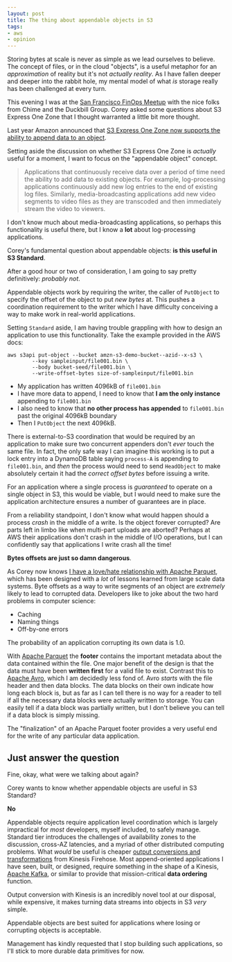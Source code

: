 ```yaml
---
layout: post
title: The thing about appendable objects in S3
tags:
- aws
- opinion
---
```



Storing bytes at scale is never as simple as we lead ourselves to believe. The
concept of files, or in the cloud "objects", is a useful metaphor for an
_approximation_ of reality but it's not _actually reality_. As I have fallen
deeper and deeper into the rabbit hole, my mental model of what _is_ storage
really has been challenged at every turn.

This evening I was at the [San Francisco FinOps
Meetup](https://www.duckbillgroup.com/san-francisco-finops-meetup/) with the
nice folks from Chime and the Duckbill Group. Corey asked some questions about
S3 Express One Zone that I thought warranted a little bit more thought.

Last year Amazon announced that [S3 Express One Zone now supports the ability
to append data to an
object](https://aws.amazon.com/about-aws/whats-new/2024/11/amazon-s3-express-one-zone-append-data-object/).

Setting aside the discussion on whether S3 Express One Zone is _actually_ useful for a
moment, I want to focus on the "appendable object" concept.

> Applications that continuously receive data over a period of time need the
> ability to add data to existing objects. For example, log-processing
> applications continuously add new log entries to the end of existing log
> files. Similarly, media-broadcasting applications add new video segments to
> video files as they are transcoded and then immediately stream the video to
> viewers.

I don't know much about media-broadcasting applications, so perhaps this
functionality is useful there, but I know a **lot** about log-processing
applications.

Corey's fundamental question about appendable objects: **is this useful in S3 Standard**.

After a good hour or two of consideration, I am going to say pretty
definitively: _probably not_.


Appendable objects work by requiring the writer, the caller of `PutObject` to
specify the offset of the object to put _new bytes_ at. This pushes a
coordination requirement to the writer which I have difficulty conceiving a way
to make work in real-world applications.

Setting `Standard` aside, I am having trouble grappling with how to design an application to use this functionality. Take the example provided in the AWS docs:

```
aws s3api put-object --bucket amzn-s3-demo-bucket--azid--x-s3 \
        --key sampleinput/file001.bin \
        --body bucket-seed/file001.bin \
        --write-offset-bytes size-of-sampleinput/file001.bin
```


* My application has written 4096kB of `file001.bin`
* I have more data to append, I need to know that **I am the only instance** appending to `file001.bin`
* I also need to know that **no other process has appended** to `file001.bin` past the original 4096kB boundary
* Then I `PutObject` the next 4096kB.

There is external-to-S3 coordination that would be required by an application
to make sure two concurrent appenders don't _ever_ touch the same file. In
fact, the only safe way I can imagine this working is to put a lock entry into
a DynamoDB table saying `process-A` is appending to `file001.bin`, and _then_
the process would need to send `HeadObject` to make absolutely certain it had
the _correct offset bytes_ before issuing a write.

For an application where a single process is _guaranteed_ to operate on a single object in S3, this would be viable, but I would need to make sure the application architecture ensures a number of guarantees are in place.

From a reliability standpoint, I don't know what would happen should a process
_crash_ in the middle of a write. Is the object forever corrupted? Are parts
left in limbo like when multi-part uploads are aborted? Perhaps at AWS their
applications don't crash in  the middle of I/O operations, but I can
confidently say that applications I write crash all the time!

**Bytes offsets are just so damn dangerous**.

As Corey now knows [I have a love/hate relationship with Apache
Parquet](/2025/07/16/no-way-parquet.html), which has been designed with a _lot_
of lessons learned from large scale data systems. Byte offsets as a way to write segments of an object are _extremely_ likely to lead to corrupted data. Developers like to joke about the two hard problems in computer science:

* Caching
* Naming things
* Off-by-one errors

The probability of an application corrupting its own data is 1.0.

With [Apache Parquet](https://parquet.apache.org) the **footer** contains the
important metadata about the data contained within the file. One major benefit
of the design is that the data must have been **written first** for a valid
file to exist. Contrast this to [Apache Avro](https://avro.apache.org), which I
am decidedly less fond of. Avro _starts_ with the file header and then data
blocks. The data blocks on their own indicate how long each block is, but as
far as I can tell there is no way for a reader to tell if all the necessary
data blocks were actually written to storage. You can easily tell if a data
block was partially written, but I don't believe you can tell if a data block
is simply missing.

The "finalization" of an Apache Parquet footer provides a very useful end for
the write of any particular data application.

## Just answer the question

Fine, okay, what were we talking about again?

Corey wants to know whether appendable objects are useful in S3 Standard?

**No**

Appendable objects require application level coordination which is largely
impractical for _most_ developers, myself included, to safely manage. Standard
tier introduces the challenges of availability zones to the discussion,
cross-AZ latencies, and a myriad of other distributed computing problems. What
_would_ be useful is cheaper [output conversions and
transformations](https://docs.aws.amazon.com/firehose/latest/dev/create-transform.html)
from Kinesis Firehose. Most append-oriented applications I have seen, built, or
designed, require something in the shape of a Kinesis, [Apache
Kafka](https://kafka.apache.org), or similar to provide that mission-critical
**data ordering** function.

Output conversion with Kinesis is an incredibly novel tool at our disposal,
while expensive, it makes turning data streams into objects in S3 _very_
simple.

Appendable objects are best suited for applications where losing or
corrupting objects is acceptable.

Management has kindly requested that I stop building such applications, so I'll
stick to more durable data primitives for now.
